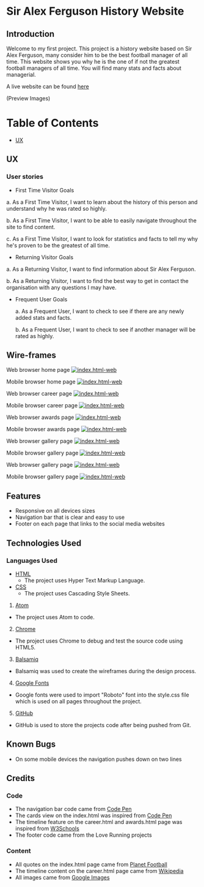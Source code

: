 # Sir Alex Ferguson History Website

## Introduction

Welcome to my first project. This project is a history website based on Sir Alex Ferguson, many consider him to be the best football manager of all time. This website shows you why he is the one of if not the greatest football managers of all time. You will find many stats and facts about managerial.

A live website can be found [here](git-hub-pages-link)

(Preview Images)

# Table of Contents
- [UX](##ux)

## UX
### User stories

 * First Time Visitor Goals

  a. As a First Time Visitor, I want to learn about the history of this person and understand why he was rated so highly.

  b. As a First Time Visitor, I want to be able to easily navigate throughout the site to find content.

  c. As a First Time Visitor, I want to look for statistics and facts to tell my why he's proven to be the greatest of all time.

 * Returning Visitor Goals

  a. As a Returning Visitor, I want to find information about Sir Alex Ferguson.

  b. As a Returning Visitor, I want to find the best way to get in contact the organisation with any questions I may have.

* Frequent User Goals

  a. As a Frequent User, I want to check to see if there are any newly added stats and facts.

  b. As a Frequent User, I want to check to see if another manager will be rated as highly.

## Wire-frames

Web browser home page
[![index.html-web](documentation-assets/wireframe-images/index.html-web.png)](documentation-assets/wireframe-images/index.html-web.png)

Mobile browser home page
[![index.html-web](documentation-assets/wireframe-images/index.html-mobile.png)](documentation-assets/wireframe-images/index.html-mobile.png)

Web browser career page
[![index.html-web](documentation-assets/wireframe-images/career.html-web.png)](documentation-assets/wireframe-images/career.html-web.png)

Mobile browser career page
[![index.html-web](documentation-assets/wireframe-images/career.html-mobile.png)](documentation-assets/wireframe-images/career.html-mobile.png)

Web browser awards page
[![index.html-web](documentation-assets/wireframe-images/awards.html-web.png)](documentation-assets/wireframe-images/awards.html-web.png)

Mobile browser awards page
[![index.html-web](documentation-assets/wireframe-images/awards.html-mobile.png)](documentation-assets/wireframe-images/awards.html-mobile.png)

Web browser gallery page
[![index.html-web](documentation-assets/wireframe-images/gallery.html-web.png)](documentation-assets/wireframe-images/gallery.html-web.png)

Mobile browser gallery page
[![index.html-web](documentation-assets/wireframe-images/gallery.html-mobile.png)](documentation-assets/wireframe-images/gallery.html-mobile.png)

Web browser gallery page
[![index.html-web](documentation-assets/wireframe-images/contact-us.html-web.png)](documentation-assets/wireframe-images/contact-us.html-web.png)

Mobile browser gallery page
[![index.html-web](documentation-assets/wireframe-images/contact-us.html-mobile.png)](documentation-assets/wireframe-images/contact-us.html-mobile.png)

## Features
 * Responsive on all devices sizes
 * Navigation bar that is clear and easy to use
 * Footer on each page that links to the social media websites

## Technologies Used

### Languages Used

* [HTML](https://en.wikipedia.org/wiki/HTML)
  * The project uses Hyper Text Markup Language.
* [CSS](https://en.wikipedia.org/wiki/CSS)
  * The project uses Cascading Style Sheets.

1. [Atom](https://atom.io/)
  * The project uses Atom to code.
2. [Chrome](https://www.google.com/intl/en_uk/chrome/)
  * The project uses Chrome to debug and test the source code using HTML5.
3. [Balsamiq](https://balsamiq.com/)
  * Balsamiq was used to create the wireframes during the design process.
4. [Google Fonts](https://fonts.google.com/)
  * Google fonts were used to import "Roboto" font into the style.css file which is used on all pages throughout the project.
5. [GitHub](https://github.com/)
  * GitHub is used to store the projects code after being pushed from Git.


## Known Bugs
 * On some mobile devices the navigation pushes down on two lines

## Credits

### Code
 * The navigation bar code came from [Code Pen](https://codepen.io/Patak/pen/QpLpOV/)
 * The cards view on the index.html was inspired from [Code Pen](https://codepen.io/mcraiganthony/pen/NxGxqm)
 * The timeline feature on the career.html and awards.html page was inspired from [W3Schools](https://www.w3schools.com/howto/howto_css_timeline.asp)
 * The footer code came from the Love Running projects

### Content
 * All quotes on the index.html page came from [Planet Football](https://www.planetfootball.com/quick-reads/19-of-the-best-quotes-about-sir-alex-ferguson-such-an-iconic-person/)
 * The timeline content on the career.html page came from [Wikipedia](https://en.wikipedia.org/wiki/Alex_Ferguson)
 * All images came from [Google Images](https://www.google.com/imghp?hl=en)
